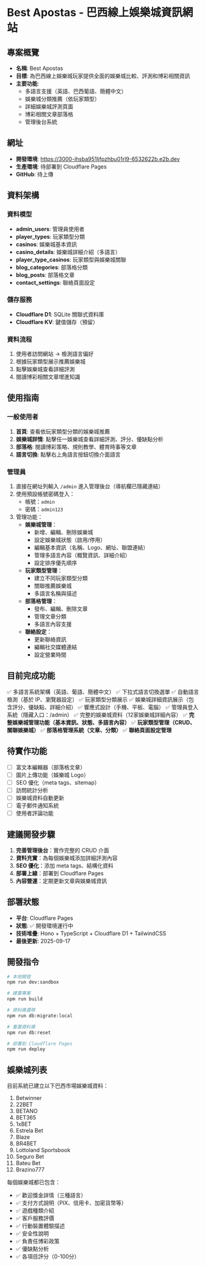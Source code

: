 # Best Apostas - 巴西線上娛樂城資訊網站

## 專案概覽
- **名稱**: Best Apostas
- **目標**: 為巴西線上娛樂城玩家提供全面的娛樂城比較、評測和博彩相關資訊
- **主要功能**: 
  - 多語言支援（英語、巴西葡語、簡體中文）
  - 娛樂城分類推薦（依玩家類型）
  - 詳細娛樂城評測頁面
  - 博彩相關文章部落格
  - 管理後台系統

## 網址
- **開發環境**: https://3000-ihsba951ljfpzhbu01rl9-6532622b.e2b.dev
- **生產環境**: 待部署到 Cloudflare Pages
- **GitHub**: 待上傳

## 資料架構
### 資料模型
- **admin_users**: 管理員使用者
- **player_types**: 玩家類型分類
- **casinos**: 娛樂城基本資訊
- **casino_details**: 娛樂城詳細介紹（多語言）
- **player_type_casinos**: 玩家類型與娛樂城關聯
- **blog_categories**: 部落格分類
- **blog_posts**: 部落格文章
- **contact_settings**: 聯絡頁面設定

### 儲存服務
- **Cloudflare D1**: SQLite 關聯式資料庫
- **Cloudflare KV**: 鍵值儲存（預留）

### 資料流程
1. 使用者訪問網站 → 檢測語言偏好
2. 根據玩家類型展示推薦娛樂城
3. 點擊娛樂城查看詳細評測
4. 閱讀博彩相關文章增進知識

## 使用指南

### 一般使用者
1. **首頁**: 查看依玩家類型分類的娛樂城推薦
2. **娛樂城詳情**: 點擊任一娛樂城查看詳細評測、評分、優缺點分析
3. **部落格**: 閱讀博彩策略、規則教學、體育時事等文章
4. **語言切換**: 點擊右上角語言按鈕切換介面語言

### 管理員
1. 直接在網址列輸入 `/admin` 進入管理後台（導航欄已隱藏連結）
2. 使用預設帳號密碼登入：
   - 帳號：`admin`
   - 密碼：`admin123`
3. 管理功能：
   - **娛樂城管理**：
     - 新增、編輯、刪除娛樂城
     - 設定娛樂城狀態（啟用/停用）
     - 編輯基本資訊（名稱、Logo、網址、聯盟連結）
     - 管理多語言內容（概覽資訊、詳細介紹）
     - 設定排序優先順序
   - **玩家類型管理**：
     - 建立不同玩家類型分類
     - 關聯推薦娛樂城
     - 多語言名稱與描述
   - **部落格管理**：
     - 發布、編輯、刪除文章
     - 管理文章分類
     - 多語言內容支援
   - **聯絡設定**：
     - 更新聯絡資訊
     - 編輯社交媒體連結
     - 設定營業時間

## 目前完成功能
✅ 多語言系統架構（英語、葡語、簡體中文）
✅ 下拉式語言切換選單
✅ 自動語言檢測（基於 IP、瀏覽器設定）
✅ 玩家類型分類展示
✅ 娛樂城詳細資訊展示（包含評分、優缺點、詳細介紹）
✅ 響應式設計（手機、平板、電腦）
✅ 管理員登入系統（隱藏入口：/admin）
✅ 完整的娛樂城資料（12家娛樂城詳細內容）
✅ **完整娛樂城管理功能（基本資訊、狀態、多語言內容）**
✅ **玩家類型管理（CRUD、關聯娛樂城）**
✅ **部落格管理系統（文章、分類）**
✅ **聯絡頁面設定管理**

## 待實作功能
- [ ] 富文本編輯器（部落格文章）
- [ ] 圖片上傳功能（娛樂城 Logo）
- [ ] SEO 優化（meta tags、sitemap）
- [ ] 訪問統計分析
- [ ] 娛樂城資料自動更新
- [ ] 電子郵件通知系統
- [ ] 使用者評論功能

## 建議開發步驟
1. **完善管理後台**：實作完整的 CRUD 介面
2. **資料充實**：為每個娛樂城添加詳細評測內容
3. **SEO 優化**：添加 meta tags、結構化資料
4. **部署上線**：部署到 Cloudflare Pages
5. **內容營運**：定期更新文章與娛樂城資訊

## 部署狀態
- **平台**: Cloudflare Pages
- **狀態**: ✅ 開發環境運行中
- **技術堆疊**: Hono + TypeScript + Cloudflare D1 + TailwindCSS
- **最後更新**: 2025-09-17

## 開發指令
```bash
# 本地開發
npm run dev:sandbox

# 建置專案
npm run build

# 資料庫遷移
npm run db:migrate:local

# 重置資料庫
npm run db:reset

# 部署到 Cloudflare Pages
npm run deploy
```

## 娛樂城列表
目前系統已建立以下巴西市場娛樂城資料：
1. Betwinner
2. 22BET
3. BETANO
4. BET365
5. 1xBET
6. Estrela Bet
7. Blaze
8. BR4BET
9. Lottoland Sportsbook
10. Seguro Bet
11. Bateu Bet
12. Brazino777

每個娛樂城都已包含：
- ✅ 歡迎獎金詳情（三種語言）
- ✅ 支付方式說明（PIX、信用卡、加密貨幣等）
- ✅ 遊戲種類介紹
- ✅ 客戶服務評價
- ✅ 行動裝置體驗描述
- ✅ 安全性說明
- ✅ 負責任博彩政策
- ✅ 優缺點分析
- ✅ 各項目評分（0-100分）